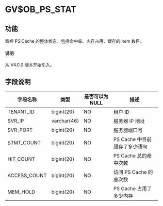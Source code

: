 # GV$OB_PS_STAT

## 功能

监控 PS Cache 的整体状态，包括命中率、内存占用、缓存的 item 数目。

<main id="notice" type='explain'>
  <h4>说明</h4>
  <p>从 V4.0.0 版本开始引入。</p>
</main>

## 字段说明

|     字段名称     |     类型      | 是否可以为 NULL |         描述          |
|--------------|-------------|------------|---------------------|
| TENANT_ID    | bigint(20)  | NO         | 租户 ID               |
| SVR_IP       | varchar(46) | NO         | 服务器 IP 地址           |
| SVR_PORT     | bigint(20)  | NO         | 服务器端口号              |
| STMT_COUNT   | bigint(20)  | NO         | PS Cache 中目前缓存了多少语句 |
| HIT_COUNT    | bigint(20)  | NO         | PS Cache 总的命中次数     |
| ACCESS_COUNT | bigint(20)  | NO         | 访问 PS Cache 的总次数    |
| MEM_HOLD     | bigint(20)  | NO         | PS Cache 占用了多少内存    |
